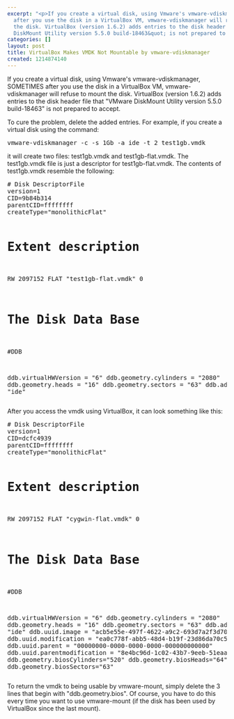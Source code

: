 ```yaml
---
excerpt: "<p>If you create a virtual disk, using Vmware's vmware-vdiskmanager, SOMETIMES
  after you use the disk in a VirtualBox VM, vmware-vdiskmanager will refuse to mount
  the disk. VirtualBox (version 1.6.2) adds entries to the disk header file that &quot;VMware
  DiskMount Utility version 5.5.0 b­uild-18463&quot; is not prepared to accept. </p>"
categories: []
layout: post
title: VirtualBox Makes VMDK Not Mountable by vmware-vdiskmanager
created: 1214874140
---
```

<p>If you create a virtual disk, using Vmware's vmware-vdiskmanager, SOMETIMES after you use the disk in a VirtualBox VM, vmware-vdiskmanager will refuse to mount the disk. VirtualBox (version 1.6.2) adds entries to the disk header file that &quot;VMware DiskMount Utility version 5.5.0 b­uild-18463&quot; is not prepared to accept. </p>
To cure the problem, delete the added entries. For example, if you create a virtual disk using the command:

  
  <pre>vmware-vdiskmanager -c -s 1Gb -a ide -t 2 test1gb.vmdk
</pre>
  <p>it will create two files: test1gb.vmdk and test1gb-flat.vmdk.  The test1gb.vmdk file is just a descriptor for test1gb-flat.vmdk.  The contents of test1gb.vmdk resemble the following:</p>
  <pre># Disk DescriptorFile
version=1
CID=9b84b314
parentCID=ffffffff
createType="monolithicFlat"

# Extent description
RW 2097152 FLAT "test1gb-flat.vmdk" 0

# The Disk Data Base 
#DDB

ddb.virtualHWVersion = "6"
ddb.geometry.cylinders = "2080"
ddb.geometry.heads = "16"
ddb.geometry.sectors = "63"
ddb.adapterType = "ide"</pre>
  <p>After you access the vmdk using VirtualBox, it can look something like this:</p>
  <pre># Disk DescriptorFile
version=1
CID=dcfc4939
parentCID=ffffffff
createType="monolithicFlat"

# Extent description
RW 2097152 FLAT "cygwin-flat.vmdk" 0

# The Disk Data Base 
#DDB

ddb.virtualHWVersion = "6"
ddb.geometry.cylinders = "2080"
ddb.geometry.heads = "16"
ddb.geometry.sectors = "63"
ddb.adapterType = "ide"
ddb.uuid.image = "acb5e55e-497f-4622-a9c2-693d7a2f3d70"
ddb.uuid.modification = "ea0c778f-abb5-48d4-b19f-23d86da70c5b"
ddb.uuid.parent = "00000000-0000-0000-0000-000000000000"
ddb.uuid.parentmodification = "8e4bc96d-1c02-43b7-9eeb-51eaa692fc63"
ddb.geometry.biosCylinders="520"
ddb.geometry.biosHeads="64"
ddb.geometry.biosSectors="63"</pre>
  <p>To return the vmdk to being usable by vmware-mount, simply delete the 3 lines that begin with &quot;ddb.geometry.bios&quot;.  Of course, you have to do this every time you want to use vmware-mount (if the disk has been used by VirtualBox since the last mount).</p>­
